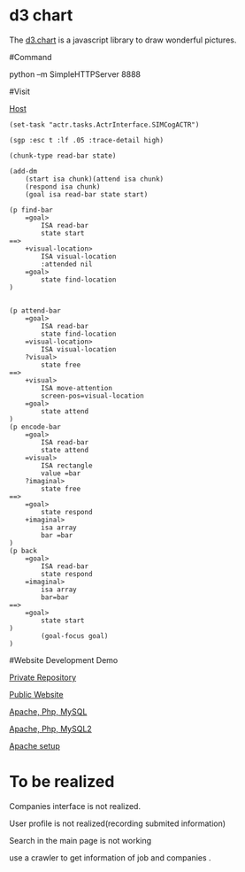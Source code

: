 
# d3 chart

The [d3.chart](http://misoproject.com/d3-chart/) is a javascript library to draw wonderful pictures.

#Command

python –m SimpleHTTPServer 8888

#Visit

[Host](http://127.0.0.1:8888/SIMCogClient/Static%20mMATB/simplechart.html)


```
(set-task "actr.tasks.ActrInterface.SIMCogACTR") 

(sgp :esc t :lf .05 :trace-detail high)

(chunk-type read-bar state)

(add-dm
    (start isa chunk)(attend isa chunk)
    (respond isa chunk)
    (goal isa read-bar state start)
    
(p find-bar
    =goal> 
        ISA read-bar
        state start
==>
    +visual-location>
        ISA visual-location
        :attended nil
    =goal>
        state find-location
)
        
        
(p attend-bar
    =goal>
        ISA read-bar
        state find-location
    =visual-location>
        ISA visual-location
    ?visual>
        state free
==>
    +visual>
        ISA move-attention
        screen-pos=visual-location
    =goal>
        state attend
)
(p encode-bar
    =goal>
        ISA read-bar
        state attend
    =visual>
        ISA rectangle
        value =bar
    ?imaginal>
        state free
==>
    =goal>
        state respond
    +imaginal>
        isa array
        bar =bar
)
(p back
    =goal>
        ISA read-bar
        state respond
    =imaginal>
        isa array
        bar=bar
==>
    =goal>
        state start
)
        (goal-focus goal)
)

```




#Website Development Demo

[Private Repository](https://github.com/CallMeK/New_WebSite)

[Public Website](http://offerladder.com)

[Apache, Php, MySQL](http://www.cnblogs.com/cndavidwang/p/3306688.html)

[Apache, Php, MySQL2](http://tieba.baidu.com/p/2747109517)

[Apache setup](https://kevincodeidea.wordpress.com/)

# To be realized

Companies interface is not realized.

User profile is not realized(recording submited information)

Search in the main page is not working

use a crawler to get information of job and companies .

